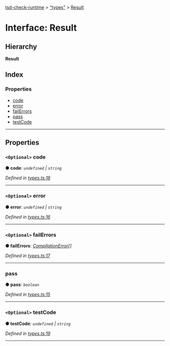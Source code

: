 [tsd-check-runtime](../README.md) > ["types"](../modules/_types_.md) > [Result](../interfaces/_types_.result.md)

# Interface: Result

## Hierarchy

**Result**

## Index

### Properties

* [code](_types_.result.md#code)
* [error](_types_.result.md#error)
* [failErrors](_types_.result.md#failerrors)
* [pass](_types_.result.md#pass)
* [testCode](_types_.result.md#testcode)

---

## Properties

<a id="code"></a>

### `<Optional>` code

**● code**: *`undefined` \| `string`*

*Defined in [types.ts:18](https://github.com/cancerberoSgx/tsd-check-runtime/blob/a90bf86/src/types.ts#L18)*

___
<a id="error"></a>

### `<Optional>` error

**● error**: *`undefined` \| `string`*

*Defined in [types.ts:16](https://github.com/cancerberoSgx/tsd-check-runtime/blob/a90bf86/src/types.ts#L16)*

___
<a id="failerrors"></a>

### `<Optional>` failErrors

**● failErrors**: *[CompilationError](_types_.compilationerror.md)[]*

*Defined in [types.ts:17](https://github.com/cancerberoSgx/tsd-check-runtime/blob/a90bf86/src/types.ts#L17)*

___
<a id="pass"></a>

###  pass

**● pass**: *`boolean`*

*Defined in [types.ts:15](https://github.com/cancerberoSgx/tsd-check-runtime/blob/a90bf86/src/types.ts#L15)*

___
<a id="testcode"></a>

### `<Optional>` testCode

**● testCode**: *`undefined` \| `string`*

*Defined in [types.ts:19](https://github.com/cancerberoSgx/tsd-check-runtime/blob/a90bf86/src/types.ts#L19)*

___

